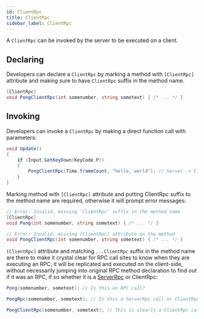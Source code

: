 ```yaml
---
id: ClientRpc
title: ClientRpc 
sidebar_label: ClientRpc 
---
```


A ``ClientRpc`` can be invoked by the server to be executed on a client.

## Declaring
Developers can declare a ``ClientRpc`` by marking a method with ``[ClientRpc]`` attribute and making sure to have ``ClientRpc`` suffix in the method name.

```csharp
[ClientRpc]
void PongClientRpc(int somenumber, string sometext) { /* ... */ }
```
## Invoking
Developers can invoke a ``ClientRpc`` by making a direct function call with parameters:

```csharp
void Update()
{
    if (Input.GetKeyDown(KeyCode.P))
    {
        PongClientRpc(Time.frameCount, "hello, world"); // Server -> Client
    }
}
```


Marking method with ``[ClientRpc]`` attribute and putting ClientRpc suffix to the method name are required, otherwise it will prompt error messages:

```csharp
// Error: Invalid, missing 'ClientRpc' suffix in the method name
[ClientRpc]
void Pong(int somenumber, string sometext) { /* ... */ }

// Error: Invalid, missing [ClientRpc] attribute on the method
void PongClientRpc(int somenumber, string sometext) { /* ... */ }
```

``[ClientRpc]`` attribute and matching ``...ClientRpc`` suffix in the method name are there to make it crystal clear for RPC call sites to know when they are executing an RPC, it will be replicated and executed on the client-side, without necessarily jumping into original RPC method declaration to find out if it was an RPC, if so whether it is a [ServerRpc](ServerRpc.md) or ClientRpc:

```csharp
Pong(somenumber, sometext); // Is this an RPC call?

PongRpc(somenumber, sometext); // Is this a ServerRpc call or ClientRpc call?

PongClientRpc(somenumber, sometext); // This is clearly a ClientRpc call
```